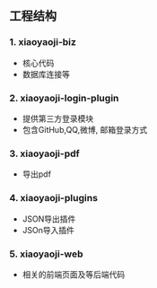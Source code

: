 ## 工程结构

### 1. xiaoyaoji-biz
* 核心代码
* 数据库连接等

### 2. xiaoyaoji-login-plugin

* 提供第三方登录模块
* 包含GitHub,QQ,微博, 邮箱登录方式


### 3. xiaoyaoji-pdf

* 导出pdf


### 4. xiaoyaoji-plugins

* JSON导出插件
* JSOn导入插件

### 5. xiaoyaoji-web

* 相关的前端页面及等后端代码


